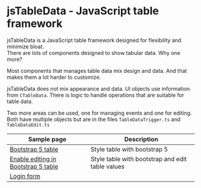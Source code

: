 # jsTableData - JavaScript table framework

jsTableData is a JavaScript table framework designed for flexibility and minimize bloat.  
There are lots of components designed to show  tabular data. Why one more?

Most components that manages table data mix design and data. And that makes them a lot harder to customize.  

jsTableData does not mix appearance and data. UI objects use information from `CTableData`. 
There is logic to handle operations that are suitable for table data.

Two more areas can be used, one for managing events and one for editing. Both have multiple objects but are in the files `TableDataTrigger.ts` and `TableDataEdit.ts`


|Sample page|Description|
|-|-|
|[Bootstrap 5 table](https://perghosh.github.io/jsTableData/sample/sampleBootstrap5Table.html)|Style table with bootstrap 5|
|[Enable editing in Bootstrap 5 table](https://perghosh.github.io/jsTableData/sample/sampleBootstrap5TableEdit.html)|Style table with bootstrap and edit table values|
|[Login form](https://perghosh.github.io/jsTableData/sample/sampleLogin.html)||




